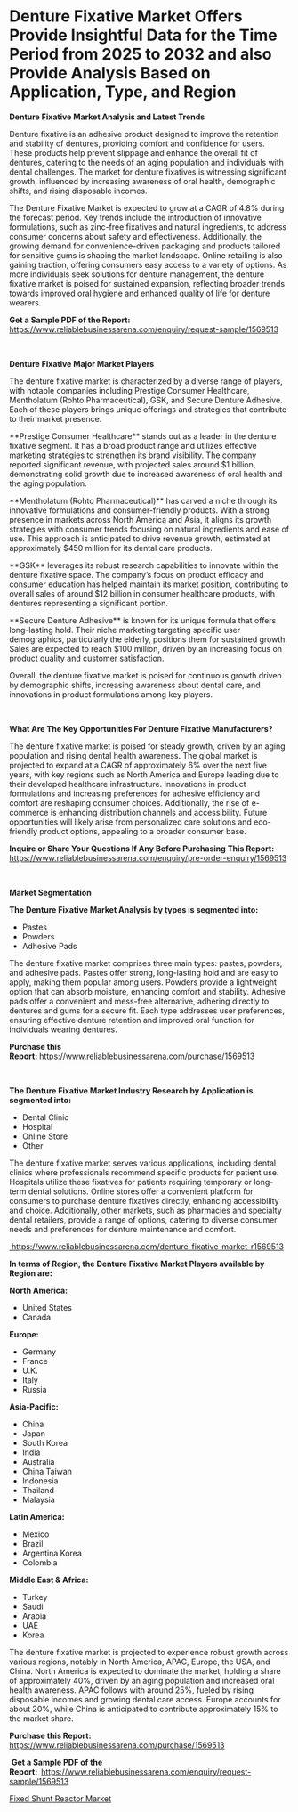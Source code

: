 <p><h1>Denture Fixative Market Offers Provide Insightful Data for the Time Period from 2025 to 2032 and also Provide Analysis Based on Application, Type, and Region</h1></p><p><strong>Denture Fixative Market Analysis and Latest Trends</strong></p>
<p><p>Denture fixative is an adhesive product designed to improve the retention and stability of dentures, providing comfort and confidence for users. These products help prevent slippage and enhance the overall fit of dentures, catering to the needs of an aging population and individuals with dental challenges. The market for denture fixatives is witnessing significant growth, influenced by increasing awareness of oral health, demographic shifts, and rising disposable incomes. </p><p>The Denture Fixative Market is expected to grow at a CAGR of 4.8% during the forecast period. Key trends include the introduction of innovative formulations, such as zinc-free fixatives and natural ingredients, to address consumer concerns about safety and effectiveness. Additionally, the growing demand for convenience-driven packaging and products tailored for sensitive gums is shaping the market landscape. Online retailing is also gaining traction, offering consumers easy access to a variety of options. As more individuals seek solutions for denture management, the denture fixative market is poised for sustained expansion, reflecting broader trends towards improved oral hygiene and enhanced quality of life for denture wearers.</p></p>
<p><strong>Get a Sample PDF of the Report:&nbsp;</strong> <a href="https://www.reliablebusinessarena.com/enquiry/request-sample/1569513?utm_campaign=3218&utm_medium=2&utm_source=Github&utm_content=ia&utm_term=25032025&utm_id=denture-fixative">https://www.reliablebusinessarena.com/enquiry/request-sample/1569513</a></p>
<p>&nbsp;</p>
<p><strong>Denture Fixative Major Market Players</strong></p>
<p><p>The denture fixative market is characterized by a diverse range of players, with notable companies including Prestige Consumer Healthcare, Mentholatum (Rohto Pharmaceutical), GSK, and Secure Denture Adhesive. Each of these players brings unique offerings and strategies that contribute to their market presence.</p><p>**Prestige Consumer Healthcare** stands out as a leader in the denture fixative segment. It has a broad product range and utilizes effective marketing strategies to strengthen its brand visibility. The company reported significant revenue, with projected sales around $1 billion, demonstrating solid growth due to increased awareness of oral health and the aging population.</p><p>**Mentholatum (Rohto Pharmaceutical)** has carved a niche through its innovative formulations and consumer-friendly products. With a strong presence in markets across North America and Asia, it aligns its growth strategies with consumer trends focusing on natural ingredients and ease of use. This approach is anticipated to drive revenue growth, estimated at approximately $450 million for its dental care products.</p><p>**GSK** leverages its robust research capabilities to innovate within the denture fixative space. The company’s focus on product efficacy and consumer education has helped maintain its market position, contributing to overall sales of around $12 billion in consumer healthcare products, with dentures representing a significant portion.</p><p>**Secure Denture Adhesive** is known for its unique formula that offers long-lasting hold. Their niche marketing targeting specific user demographics, particularly the elderly, positions them for sustained growth. Sales are expected to reach $100 million, driven by an increasing focus on product quality and customer satisfaction.</p><p>Overall, the denture fixative market is poised for continuous growth driven by demographic shifts, increasing awareness about dental care, and innovations in product formulations among key players.</p></p>
<p>&nbsp;</p>
<p><strong>What Are The Key Opportunities For Denture Fixative Manufacturers?</strong></p>
<p><p>The denture fixative market is poised for steady growth, driven by an aging population and rising dental health awareness. The global market is projected to expand at a CAGR of approximately 6% over the next five years, with key regions such as North America and Europe leading due to their developed healthcare infrastructure. Innovations in product formulations and increasing preferences for adhesive efficiency and comfort are reshaping consumer choices. Additionally, the rise of e-commerce is enhancing distribution channels and accessibility. Future opportunities will likely arise from personalized care solutions and eco-friendly product options, appealing to a broader consumer base.</p></p>
<p><strong>Inquire or Share Your Questions If Any Before Purchasing This Report:</strong> <a href="https://www.reliablebusinessarena.com/enquiry/pre-order-enquiry/1569513?utm_campaign=3218&utm_medium=2&utm_source=Github&utm_content=ia&utm_term=25032025&utm_id=denture-fixative">https://www.reliablebusinessarena.com/enquiry/pre-order-enquiry/1569513</a></p>
<p>&nbsp;</p>
<p><strong>Market Segmentation</strong></p>
<p><strong>The Denture Fixative Market Analysis by types is segmented into:</strong></p>
<p><ul><li>Pastes</li><li>Powders</li><li>Adhesive Pads</li></ul></p>
<p><p>The denture fixative market comprises three main types: pastes, powders, and adhesive pads. Pastes offer strong, long-lasting hold and are easy to apply, making them popular among users. Powders provide a lightweight option that can absorb moisture, enhancing comfort and stability. Adhesive pads offer a convenient and mess-free alternative, adhering directly to dentures and gums for a secure fit. Each type addresses user preferences, ensuring effective denture retention and improved oral function for individuals wearing dentures.</p></p>
<p><strong>Purchase this Report:&nbsp;</strong><a href="https://www.reliablebusinessarena.com/purchase/1569513?utm_campaign=3218&utm_medium=2&utm_source=Github&utm_content=ia&utm_term=25032025&utm_id=denture-fixative">https://www.reliablebusinessarena.com/purchase/1569513</a></p>
<p>&nbsp;</p>
<p><strong>The Denture Fixative Market Industry Research by Application is segmented into:</strong></p>
<p><ul><li>Dental Clinic</li><li>Hospital</li><li>Online Store</li><li>Other</li></ul></p>
<p><p>The denture fixative market serves various applications, including dental clinics where professionals recommend specific products for patient use. Hospitals utilize these fixatives for patients requiring temporary or long-term dental solutions. Online stores offer a convenient platform for consumers to purchase denture fixatives directly, enhancing accessibility and choice. Additionally, other markets, such as pharmacies and specialty dental retailers, provide a range of options, catering to diverse consumer needs and preferences for denture maintenance and comfort.</p></p>
<p><a href="https://www.reliablebusinessarena.com/denture-fixative-market-r1569513?utm_campaign=3218&utm_medium=2&utm_source=Github&utm_content=ia&utm_term=25032025&utm_id=denture-fixative">&nbsp;https://www.reliablebusinessarena.com/denture-fixative-market-r1569513</a></p>
<p><strong>In terms of Region, the Denture Fixative Market Players available by Region are:</strong></p>
<p>
    <p> <strong> North America: </strong>
        <ul>
            <li>United States</li>
            <li>Canada</li>
        </ul>
        </p> 
    <p> <strong> Europe: </strong>
        <ul>
            <li>Germany</li>
            <li>France</li>
            <li>U.K.</li>
            <li>Italy</li>
            <li>Russia</li>
        </ul>
        </p> 
    <p> <strong> Asia-Pacific: </strong>
        <ul>
            <li>China</li>
            <li>Japan</li>
            <li>South Korea</li>
            <li>India</li>
            <li>Australia</li>
            <li>China Taiwan</li>
            <li>Indonesia</li>
            <li>Thailand</li>
            <li>Malaysia</li>
        </ul>
        </p> 
    <p> <strong> Latin America: </strong>
        <ul>
            <li>Mexico</li>
            <li>Brazil</li>
            <li>Argentina Korea</li>
            <li>Colombia</li>
        </ul>
        </p> 
    <p> <strong> Middle East & Africa: </strong>
        <ul>
            <li>Turkey</li>
            <li>Saudi</li>
            <li>Arabia</li>
            <li>UAE</li>
            <li>Korea</li>
        </ul>
    </p>
    </p>
<p><p>The denture fixative market is projected to experience robust growth across various regions, notably in North America, APAC, Europe, the USA, and China. North America is expected to dominate the market, holding a share of approximately 40%, driven by an aging population and increased oral health awareness. APAC follows with around 25%, fueled by rising disposable incomes and growing dental care access. Europe accounts for about 20%, while China is anticipated to contribute approximately 15% to the market share.</p></p>
<p><strong>Purchase this Report: </strong><a href="https://www.reliablebusinessarena.com/purchase/1569513?utm_campaign=3218&utm_medium=2&utm_source=Github&utm_content=ia&utm_term=25032025&utm_id=denture-fixative">https://www.reliablebusinessarena.com/purchase/1569513</a></p>
<p>&nbsp;<strong>Get a Sample PDF of the Report:&nbsp;&nbsp;</strong><a href="https://www.reliablebusinessarena.com/enquiry/request-sample/1569513?utm_campaign=3218&utm_medium=2&utm_source=Github&utm_content=ia&utm_term=25032025&utm_id=denture-fixative">https://www.reliablebusinessarena.com/enquiry/request-sample/1569513</a></p>
<p><strong></strong></p>
<p><p><a href="https://github.com/dringals/Market-Research-Report-List-6/blob/main/fixed-shunt-reactor-market.md?utm_campaign=3218&utm_medium=2&utm_source=Github&utm_content=ia&utm_term=25032025&utm_id=denture-fixative">Fixed Shunt Reactor Market</a></p></p>